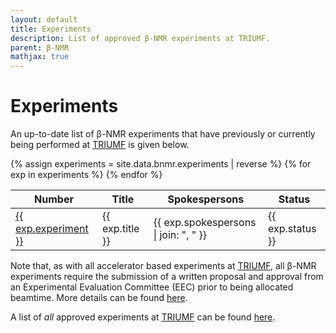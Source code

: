 ```yaml
---
layout: default
title: Experiments
description: List of approved β-NMR experiments at TRIUMF.
parent: β-NMR
mathjax: true
---
```


# Experiments

An up-to-date list of β-NMR experiments that have previously or currently being
performed at [TRIUMF] is given below.

<table>
   <thead>
      <th>Number</th>
      <th>Title</th>
      <th>Spokespersons</th>
      <th>Status</th>
   </thead>
   <tbody>
   {% assign experiments = site.data.bnmr.experiments | reverse %}
   {% for exp in experiments %}
   <tr>
      <td><a href="{{ exp.url }}">{{ exp.experiment }}</a></td>
      <td>{{ exp.title }}</td>
      <td>{{ exp.spokespersons | join: ", " }}</td>
      <td>{{ exp.status }}</td>
   </tr>
   {% endfor %}
   </tbody>
</table>

Note that, as with all accelerator based experiments at [TRIUMF], all β-NMR
experiments require the submission of a written proposal and approval from an
Experimental Evaluation Committee (EEC) prior to being allocated beamtime.
More details can be found
[here](https://www.triumf.ca/research-program/planning-experiments).

A list of <i>all</i> approved experiments at [TRIUMF] can be found
[here](https://mis.triumf.ca/science/experiment/list.jsf?schedule=View+all&discipline=View+all&status=View+all).

[TRIUMF]: https://www.triumf.ca/
